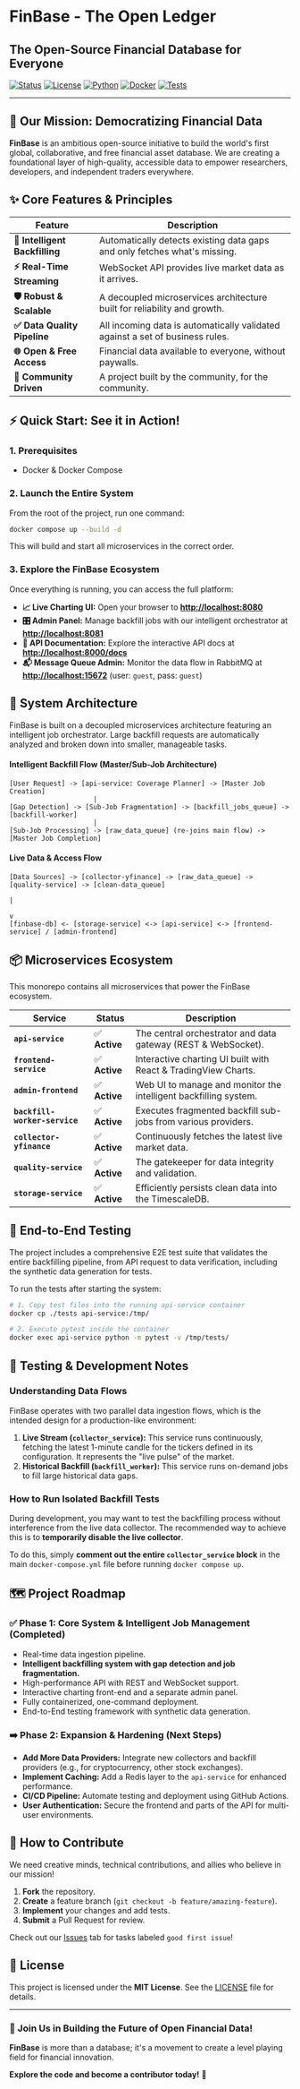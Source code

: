 
# FinBase - The Open Ledger
## The Open-Source Financial Database for Everyone

[![Status](https://img.shields.io/badge/Status-Active-brightgreen)](https://github.com/AmericoGarciaG/FinBase)
[![License](https://img.shields.io/badge/License-MIT-blue)](LICENSE)
[![Python](https://img.shields.io/badge/Python-3.11+-blue)](https://python.org)
[![Docker](https://img.shields.io/badge/Docker-Ready-informational)](https://docker.com)
[![Tests](https://img.shields.io/badge/Tests-E2E%20Ready-success)](./tests)

---

## 🚀 Our Mission: Democratizing Financial Data

**FinBase** is an ambitious open-source initiative to build the world's first global, collaborative, and free financial asset database. We are creating a foundational layer of high-quality, accessible data to empower researchers, developers, and independent traders everywhere.

## ✨ Core Features & Principles

| Feature | Description |
|-----------|-------------|
| **🧠 Intelligent Backfilling**| Automatically detects existing data gaps and only fetches what's missing. |
| **⚡ Real-Time Streaming**| WebSocket API provides live market data as it arrives. |
| **🛡️ Robust & Scalable** | A decoupled microservices architecture built for reliability and growth. |
| **✅ Data Quality Pipeline**| All incoming data is automatically validated against a set of business rules. |
| **🌐 Open & Free Access**| Financial data available to everyone, without paywalls. |
| **🤝 Community Driven** | A project built by the community, for the community. |


## ⚡ Quick Start: See it in Action!

### 1. Prerequisites
- Docker & Docker Compose

### 2. Launch the Entire System
From the root of the project, run one command:
```bash
docker compose up --build -d
```
This will build and start all microservices in the correct order.

### 3. Explore the FinBase Ecosystem
Once everything is running, you can access the full platform:

-   **📈 Live Charting UI:** Open your browser to **[http://localhost:8080](http://localhost:8080)**
-   **🎛️ Admin Panel:** Manage backfill jobs with our intelligent orchestrator at **[http://localhost:8081](http://localhost:8081)**
-   **📖 API Documentation:** Explore the interactive API docs at **[http://localhost:8000/docs](http://localhost:8000/docs)**
-   **📬 Message Queue Admin:** Monitor the data flow in RabbitMQ at **[http://localhost:15672](http://localhost:15672)** (user: `guest`, pass: `guest`)

## 🧠 System Architecture

FinBase is built on a decoupled microservices architecture featuring an intelligent job orchestrator. Large backfill requests are automatically analyzed and broken down into smaller, manageable tasks.

#### Intelligent Backfill Flow (Master/Sub-Job Architecture)
```
[User Request] -> [api-service: Coverage Planner] -> [Master Job Creation]
                     |
[Gap Detection] -> [Sub-Job Fragmentation] -> [backfill_jobs_queue] -> [backfill-worker]
                     |
[Sub-Job Processing] -> [raw_data_queue] (re-joins main flow) -> [Master Job Completion]
```

#### Live Data & Access Flow
```
[Data Sources] -> [collector-yfinance] -> [raw_data_queue] -> [quality-service] -> [clean-data_queue]
                                                                                          |
                                                                                          v
[finbase-db] <- [storage-service] <-> [api-service] <-> [frontend-service] / [admin-frontend]
```

## 📦 Microservices Ecosystem

This monorepo contains all microservices that power the FinBase ecosystem.

| Service | Status | Description |
|---------|--------|-------------|
| **`api-service`** | ✅ **Active** | The central orchestrator and data gateway (REST & WebSocket). |
| **`frontend-service`** | ✅ **Active** | Interactive charting UI built with React & TradingView Charts. |
| **`admin-frontend`** | ✅ **Active** | Web UI to manage and monitor the intelligent backfilling system. |
| **`backfill-worker-service`**| ✅ **Active** | Executes fragmented backfill sub-jobs from various providers. |
| **`collector-yfinance`** | ✅ **Active** | Continuously fetches the latest live market data. |
| **`quality-service`** | ✅ **Active** | The gatekeeper for data integrity and validation. |
| **`storage-service`** | ✅ **Active** | Efficiently persists clean data into the TimescaleDB. |

## 🧪 End-to-End Testing

The project includes a comprehensive E2E test suite that validates the entire backfilling pipeline, from API request to data verification, including the synthetic data generation for tests.

To run the tests after starting the system:
```bash
# 1. Copy test files into the running api-service container
docker cp ./tests api-service:/tmp/

# 2. Execute pytest inside the container
docker exec api-service python -m pytest -v /tmp/tests/
```

## 🧪 Testing & Development Notes

### Understanding Data Flows

FinBase operates with two parallel data ingestion flows, which is the intended design for a production-like environment:

1.  **Live Stream (`collector_service`):** This service runs continuously, fetching the latest 1-minute candle for the tickers defined in its configuration. It represents the "live pulse" of the market.
2.  **Historical Backfill (`backfill_worker`):** This service runs on-demand jobs to fill large historical data gaps.

### How to Run Isolated Backfill Tests

During development, you may want to test the backfilling process without interference from the live data collector. The recommended way to achieve this is to **temporarily disable the live collector**.

To do this, simply **comment out the entire `collector_service` block** in the main `docker-compose.yml` file before running `docker compose up`.

## 🗺️ Project Roadmap

### ✅ Phase 1: Core System & Intelligent Job Management (Completed)
-   Real-time data ingestion pipeline.
-   **Intelligent backfilling system with gap detection and job fragmentation.**
-   High-performance API with REST and WebSocket support.
-   Interactive charting front-end and a separate admin panel.
-   Fully containerized, one-command deployment.
-   End-to-End testing framework with synthetic data generation.

### ➡️ Phase 2: Expansion & Hardening (Next Steps)
-   **Add More Data Providers:** Integrate new collectors and backfill providers (e.g., for cryptocurrency, other stock exchanges).
-   **Implement Caching:** Add a Redis layer to the `api-service` for enhanced performance.
-   **CI/CD Pipeline:** Automate testing and deployment using GitHub Actions.
-   **User Authentication:** Secure the frontend and parts of the API for multi-user environments.

## 🤝 How to Contribute

We need creative minds, technical contributions, and allies who believe in our mission!

1.  **Fork** the repository.
2.  **Create** a feature branch (`git checkout -b feature/amazing-feature`).
3.  **Implement** your changes and add tests.
4.  **Submit** a Pull Request for review.

Check out our [Issues](https://github.com/AmericoGarciaG/FinBase/issues) tab for tasks labeled `good first issue`!

## 📄 License

This project is licensed under the **MIT License**. See the [LICENSE](LICENSE) file for details.

---

### 🎉 Join Us in Building the Future of Open Financial Data!

**FinBase** is more than a database; it's a movement to create a level playing field for financial innovation.

**Explore the code and become a contributor today!** 🚀
